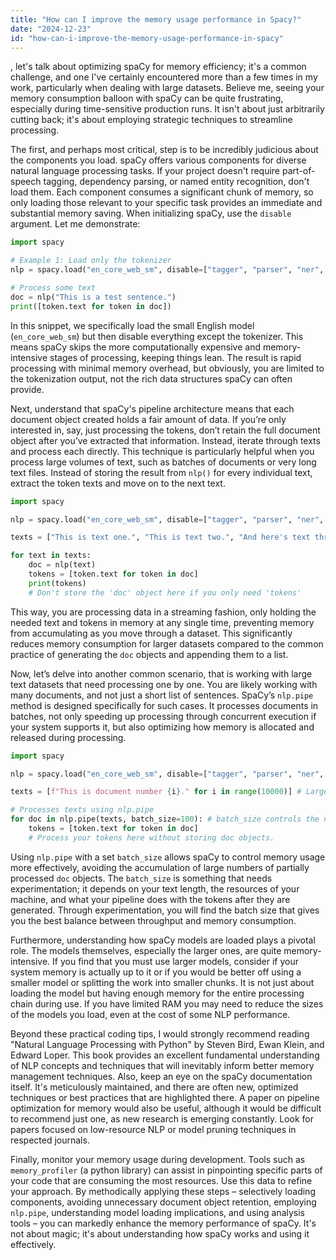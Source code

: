 ```yaml
---
title: "How can I improve the memory usage performance in Spacy?"
date: "2024-12-23"
id: "how-can-i-improve-the-memory-usage-performance-in-spacy"
---
```


, let's talk about optimizing spaCy for memory efficiency; it's a common challenge, and one I've certainly encountered more than a few times in my work, particularly when dealing with large datasets. Believe me, seeing your memory consumption balloon with spaCy can be quite frustrating, especially during time-sensitive production runs. It isn't about just arbitrarily cutting back; it's about employing strategic techniques to streamline processing.

The first, and perhaps most critical, step is to be incredibly judicious about the components you load. spaCy offers various components for diverse natural language processing tasks. If your project doesn't require part-of-speech tagging, dependency parsing, or named entity recognition, don't load them. Each component consumes a significant chunk of memory, so only loading those relevant to your specific task provides an immediate and substantial memory saving. When initializing spaCy, use the `disable` argument. Let me demonstrate:

```python
import spacy

# Example 1: Load only the tokenizer
nlp = spacy.load("en_core_web_sm", disable=["tagger", "parser", "ner", "lemmatizer", "textcat"])

# Process some text
doc = nlp("This is a test sentence.")
print([token.text for token in doc])
```

In this snippet, we specifically load the small English model (`en_core_web_sm`) but then disable everything except the tokenizer. This means spaCy skips the more computationally expensive and memory-intensive stages of processing, keeping things lean. The result is rapid processing with minimal memory overhead, but obviously, you are limited to the tokenization output, not the rich data structures spaCy can often provide.

Next, understand that spaCy's pipeline architecture means that each document object created holds a fair amount of data. If you’re only interested in, say, just processing the tokens, don’t retain the full document object after you’ve extracted that information. Instead, iterate through texts and process each directly. This technique is particularly helpful when you process large volumes of text, such as batches of documents or very long text files. Instead of storing the result from `nlp()` for every individual text, extract the token texts and move on to the next text.

```python
import spacy

nlp = spacy.load("en_core_web_sm", disable=["tagger", "parser", "ner", "lemmatizer", "textcat"])

texts = ["This is text one.", "This is text two.", "And here's text three."]

for text in texts:
    doc = nlp(text)
    tokens = [token.text for token in doc]
    print(tokens)
    # Don't store the 'doc' object here if you only need 'tokens'
```

This way, you are processing data in a streaming fashion, only holding the needed text and tokens in memory at any single time, preventing memory from accumulating as you move through a dataset. This significantly reduces memory consumption for larger datasets compared to the common practice of generating the `doc` objects and appending them to a list.

Now, let’s delve into another common scenario, that is working with large text datasets that need processing one by one. You are likely working with many documents, and not just a short list of sentences. SpaCy’s `nlp.pipe` method is designed specifically for such cases. It processes documents in batches, not only speeding up processing through concurrent execution if your system supports it, but also optimizing how memory is allocated and released during processing.

```python
import spacy

nlp = spacy.load("en_core_web_sm", disable=["tagger", "parser", "ner", "lemmatizer", "textcat"])

texts = [f"This is document number {i}." for i in range(10000)] # Large collection of texts.

# Processes texts using nlp.pipe
for doc in nlp.pipe(texts, batch_size=100): # batch_size controls the number processed at once
    tokens = [token.text for token in doc]
    # Process your tokens here without storing doc objects.
```

Using `nlp.pipe` with a set `batch_size` allows spaCy to control memory usage more effectively, avoiding the accumulation of large numbers of partially processed `doc` objects. The `batch_size` is something that needs experimentation; it depends on your text length, the resources of your machine, and what your pipeline does with the tokens after they are generated. Through experimentation, you will find the batch size that gives you the best balance between throughput and memory consumption.

Furthermore, understanding how spaCy models are loaded plays a pivotal role. The models themselves, especially the larger ones, are quite memory-intensive. If you find that you must use larger models, consider if your system memory is actually up to it or if you would be better off using a smaller model or splitting the work into smaller chunks. It is not just about loading the model but having enough memory for the entire processing chain during use. If you have limited RAM you may need to reduce the sizes of the models you load, even at the cost of some NLP performance.

Beyond these practical coding tips, I would strongly recommend reading "Natural Language Processing with Python" by Steven Bird, Ewan Klein, and Edward Loper. This book provides an excellent fundamental understanding of NLP concepts and techniques that will inevitably inform better memory management techniques. Also, keep an eye on the spaCy documentation itself. It's meticulously maintained, and there are often new, optimized techniques or best practices that are highlighted there. A paper on pipeline optimization for memory would also be useful, although it would be difficult to recommend just one, as new research is emerging constantly. Look for papers focused on low-resource NLP or model pruning techniques in respected journals.

Finally, monitor your memory usage during development. Tools such as `memory_profiler` (a python library) can assist in pinpointing specific parts of your code that are consuming the most resources. Use this data to refine your approach. By methodically applying these steps – selectively loading components, avoiding unnecessary document object retention, employing `nlp.pipe`, understanding model loading implications, and using analysis tools – you can markedly enhance the memory performance of spaCy. It's not about magic; it's about understanding how spaCy works and using it effectively.
